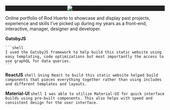 
<p align="center" style="background-color: #222;">
  <a href="https://www.huertodesign.com">
    <img alt="Huerto Design" src="https://www.huertodesign.com/static/9f4e74f2e40bd54ef9c29ab998fedafa/62fe3/huertodesign_main_logo.png" />
  </a>
</p>

Online portfolio of Rod Huerto to showcase and display past projects, experience and skills I've picked up during my years as a front-end, interactive, manager, designer and developer.


  **GatsbyJS**

    ```shell
    I used the GatsbyJS framework to help build this static website using easy templating, code optimizations but most importantly the access to use graphQL for data queries.
    ```

  **ReactJS**
    ```shell
    Using React to build this static website helped build components that pieces everything together rather than using includes and different templates and layouts.
    ```

  **Material-UI**
    ```shell
    I was able to utilize Material-UI for quick interface builds using pre-built components. This also helps with speed and consistent design for the user interface.
    ```

